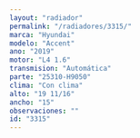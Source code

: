 ```yaml
---
layout: "radiador"
permalink: "/radiadores/3315/"
marca: "Hyundai"
modelo: "Accent"
ano: "2019"
motor: "L4 1.6"
transmision: "Automática"
parte: "25310-H9050"
clima: "Con clima"
alto: "19 11/16"
ancho: "15"
observaciones: ""
id: "3315"
---
```


